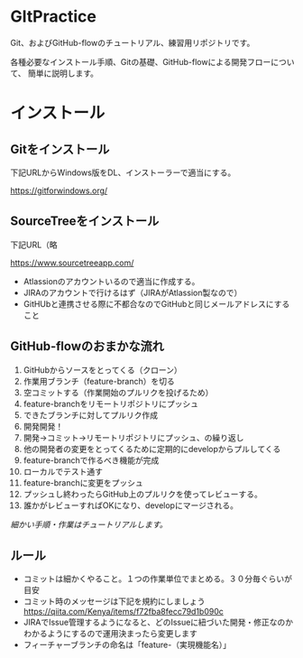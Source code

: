 # GItPractice

Git、およびGitHub-flowのチュートリアル、練習用リポジトリです。

各種必要なインストール手順、Gitの基礎、GitHub-flowによる開発フローについて、
簡単に説明します。

# インストール

## Gitをインストール

下記URLからWindows版をDL、インストーラーで適当にする。

https://gitforwindows.org/

## SourceTreeをインストール

下記URL（略

https://www.sourcetreeapp.com/

- Atlassionのアカウントいるので適当に作成する。
- JIRAのアカウントで行けるはず（JIRAがAtlassion製なので）
- GitHUbと連携させる際に不都合なのでGitHubと同じメールアドレスにすること

## GitHub-flowのおまかな流れ

1. GitHubからソースをとってくる（クローン）
2. 作業用ブランチ（feature-branch）を切る
3. 空コミットする（作業開始のプルリクを投げるため）
4. feature-branchをリモートリポジトリにプッシュ
5. できたブランチに対してプルリク作成
6. 開発開発！
 1. 開発→コミット→リモートリポジトリにプッシュ、の繰り返し
 2. 他の開発者の変更をとってくるために定期的にdevelopからプルしてくる
7. feature-branchで作るべき機能が完成
8. ローカルでテスト通す
9. feature-branchに変更をプッシュ
10. プッシュし終わったらGitHub上のプルリクを使ってレビューする。
11. 誰かがレビューすればOKになり、developにマージされる。

_細かい手順・作業はチュートリアルします。_

## ルール

- コミットは細かくやること。１つの作業単位でまとめる。３０分毎ぐらいが目安
- コミット時のメッセージは下記を規約にしましょう
https://qiita.com/Kenya/items/f72fba8fecc79d1b090c
 - JIRAでIssue管理するようになると、どのIssueに紐づいた開発・修正なのかわかるようにするので運用決まったら変更します
- フィーチャーブランチの命名は「feature-（実現機能名）」
